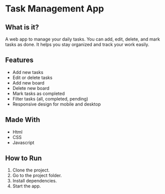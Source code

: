 # Task Management App

## What is it?
A web app to manage your daily tasks. You can add, edit, delete, and mark tasks as done. It helps you stay organized and track your work easily.

## Features
- Add new tasks
- Edit or delete tasks
- Add new board
- Delete new board
- Mark tasks as completed
- Filter tasks (all, completed, pending)
- Responsive design for mobile and desktop

## Made With
- Html
- CSS
- Javascript

## How to Run
1. Clone the project.
2. Go to the project folder.  
3. Install dependencies.
4. Start the app.

